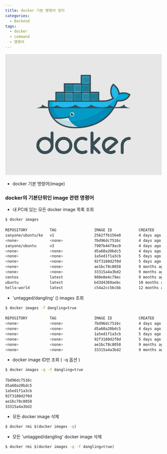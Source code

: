 ```yaml
---
title: docker 기본 명령어 정리
categories:
  - Backend
tags:
  - docker
  - command
  - 명령어
---
```


![](../assets/images/2018-07-06-docker-1/docker-logo.png)

- docker 기본 명령어(image)

### docker의 기본단위인 image 관련 명령어

- 내 PC에 있는 모든 docker image 목록 조회  

```bash
$ docker images 

REPOSITORY          TAG                 IMAGE ID            CREATED             SIZE
zanyone/ubuntu/ko   v1                  2562ffb156e0        4 days ago          454MB
<none>              <none>              7bd96dc7516c        4 days ago          448MB
zanyone/ubuntu      v3                  7907b4479ac0        4 days ago          447MB
<none>              <none>              d5a60a20bdc5        4 days ago          417MB
<none>              <none>              1a5ed1f1a3cb        5 days ago          416MB
<none>              <none>              92f3180d2f0d        5 days ago          223MB
<none>              <none>              ae1bc78c8058        9 months ago        223MB
<none>              <none>              33315a4a3bd2        9 months ago        223MB
centos              latest              980e0e4c79ec        9 months ago        197MB
ubuntu              latest              bd3d4369aebc        10 months ago       127MB
hello-world         latest              c54a2cc56cbb        12 months ago       1.85kB
```

- 'untagged/dangling' (<none>) images 조회  

```bash
$ docker images -f dangling=true

REPOSITORY          TAG                 IMAGE ID            CREATED             SIZE
<none>              <none>              7bd96dc7516c        4 days ago          448MB
<none>              <none>              d5a60a20bdc5        4 days ago          417MB
<none>              <none>              1a5ed1f1a3cb        5 days ago          416MB
<none>              <none>              92f3180d2f0d        5 days ago          223MB
<none>              <none>              ae1bc78c8058        9 months ago        223MB
<none>              <none>              33315a4a3bd2        9 months ago        223MB
```

- docker image ID만 조회 ( -q 옵션 )  

```bash
$ docker images -q -f dangling=true

7bd96dc7516c
d5a60a20bdc5
1a5ed1f1a3cb
92f3180d2f0d
ae1bc78c8058
33315a4a3bd2
```

- 모든 docker image 삭제  

```bash
$ docker rmi $(docker images -q)
```
 
- 모든 'untagged/dangling' docker image 삭제  

```bash
$ docker rmi $(docker images -q -f dangling=true)
```